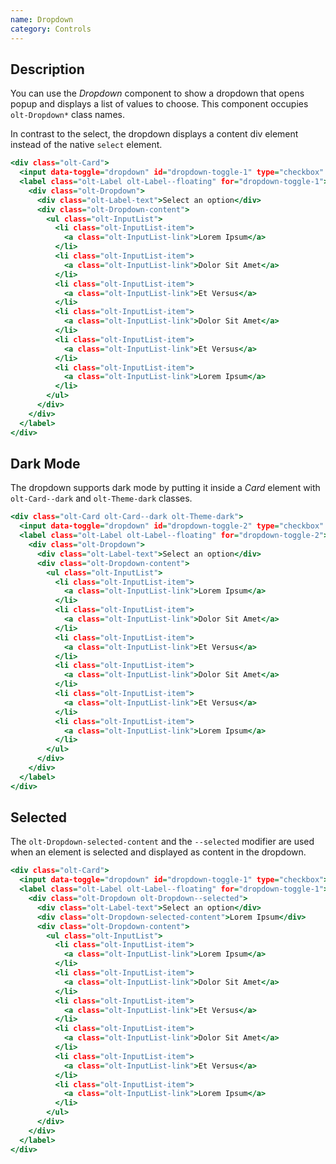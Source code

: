 ```yaml
---
name: Dropdown
category: Controls
---
```


## Description

You can use the *Dropdown* component to show a dropdown that opens popup and displays a list of values to choose. This component occupies `olt-Dropdown*` class names.

In contrast to the select, the dropdown displays a content div element instead of the native `select` element.

```example.html
<div class="olt-Card">
  <input data-toggle="dropdown" id="dropdown-toggle-1" type="checkbox" />
  <label class="olt-Label olt-Label--floating" for="dropdown-toggle-1">
    <div class="olt-Dropdown">
      <div class="olt-Label-text">Select an option</div>
      <div class="olt-Dropdown-content">
        <ul class="olt-InputList">
          <li class="olt-InputList-item">
            <a class="olt-InputList-link">Lorem Ipsum</a>
          </li>
          <li class="olt-InputList-item">
            <a class="olt-InputList-link">Dolor Sit Amet</a>
          </li>
          <li class="olt-InputList-item">
            <a class="olt-InputList-link">Et Versus</a>
          </li>
          <li class="olt-InputList-item">
            <a class="olt-InputList-link">Dolor Sit Amet</a>
          </li>
          <li class="olt-InputList-item">
            <a class="olt-InputList-link">Et Versus</a>
          </li>
          <li class="olt-InputList-item">
            <a class="olt-InputList-link">Lorem Ipsum</a>
          </li>
        </ul>
      </div>
    </div>
  </label>
</div>
```

## Dark Mode

The dropdown supports dark mode by putting it inside a *Card* element with `olt-Card--dark` and `olt-Theme-dark` classes.

```darkexample.html
<div class="olt-Card olt-Card--dark olt-Theme-dark">
  <input data-toggle="dropdown" id="dropdown-toggle-2" type="checkbox" />
  <label class="olt-Label olt-Label--floating" for="dropdown-toggle-2">
    <div class="olt-Dropdown">
      <div class="olt-Label-text">Select an option</div>
      <div class="olt-Dropdown-content">
        <ul class="olt-InputList">
          <li class="olt-InputList-item">
            <a class="olt-InputList-link">Lorem Ipsum</a>
          </li>
          <li class="olt-InputList-item">
            <a class="olt-InputList-link">Dolor Sit Amet</a>
          </li>
          <li class="olt-InputList-item">
            <a class="olt-InputList-link">Et Versus</a>
          </li>
          <li class="olt-InputList-item">
            <a class="olt-InputList-link">Dolor Sit Amet</a>
          </li>
          <li class="olt-InputList-item">
            <a class="olt-InputList-link">Et Versus</a>
          </li>
          <li class="olt-InputList-item">
            <a class="olt-InputList-link">Lorem Ipsum</a>
          </li>
        </ul>
      </div>
    </div>
  </label>
</div>
```

## Selected

The `olt-Dropdown-selected-content` and the `--selected` modifier are used when an element is selected and displayed as content in the dropdown.

```exampleselected.html
<div class="olt-Card">
  <input data-toggle="dropdown" id="dropdown-toggle-1" type="checkbox">
  <label class="olt-Label olt-Label--floating" for="dropdown-toggle-1">
    <div class="olt-Dropdown olt-Dropdown--selected">
      <div class="olt-Label-text">Select an option</div>
      <div class="olt-Dropdown-selected-content">Lorem Ipsum</div>
      <div class="olt-Dropdown-content">
        <ul class="olt-InputList">
          <li class="olt-InputList-item">
            <a class="olt-InputList-link">Lorem Ipsum</a>
          </li>
          <li class="olt-InputList-item">
            <a class="olt-InputList-link">Dolor Sit Amet</a>
          </li>
          <li class="olt-InputList-item">
            <a class="olt-InputList-link">Et Versus</a>
          </li>
          <li class="olt-InputList-item">
            <a class="olt-InputList-link">Dolor Sit Amet</a>
          </li>
          <li class="olt-InputList-item">
            <a class="olt-InputList-link">Et Versus</a>
          </li>
          <li class="olt-InputList-item">
            <a class="olt-InputList-link">Lorem Ipsum</a>
          </li>
        </ul>
      </div>
    </div>
  </label>
</div>
```
